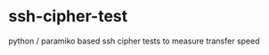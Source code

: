 ssh-cipher-test
===============

python / paramiko based ssh cipher tests to measure transfer speed
